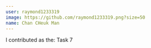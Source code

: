 ```yaml
---
user: raymond1233319
image: https://github.com/raymond1233319.png?size=50
name: Chan CHeuk Man
---
```

I contributed as the: Task 7

<!-- 
Note: Please put down your own information, and register your real contribution. Check the md syntax and DO NOT set up a table...
-->
